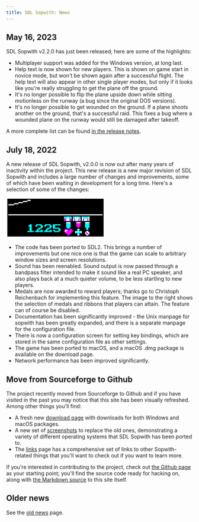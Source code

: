 ```yaml
---
title: SDL Sopwith: News
---
```


## May 16, 2023

SDL Sopwith v2.2.0 has just been released; here are some of the
highlights:

* Multiplayer support was added for the Windows version, at long last.
* Help text is now shown for new players. This is shown on game start in
  novice mode, but won't be shown again after a successful flight. The help
  text will also appear in other single player modes, but only if it looks
  like you're really struggling to get the plane off the ground.
* It's no longer possible to flip the plane upside down while sitting
  motionless on the runway (a bug since the original DOS versions).
* It's no longer possible to get wounded on the ground. If a plane shoots
  another on the ground, that's a successful raid. This fixes a bug where
  a wounded plane on the runway would still be damaged after takeoff.

A more complete list can be found
[in the release notes](https://github.com/fragglet/sdl-sopwith/releases/tag/sdl-sopwith-2.2.0).

## July 18, 2022

A new release of SDL Sopwith, v2.0.0 is now out after many years of
inactivity within the project. This new release is a new major revision
of SDL Sopwith and includes a large number of changes and improvements,
some of which have been waiting in development for a long time. Here's a
selection of some of the changes:

![The new medals that players can earn](img/medals.png)

* The code has been ported to SDL2. This brings  a number of
  improvements but one nice one is that the game can scale to arbitrary
  window sizes and screen resolutions.
* Sound has been reenabled. Sound output is now passed through a bandpass
  filter intended to make it sound like a real PC speaker, and also plays
  back at a much quieter volume, to be less startling to new players.
* Medals are now awarded to reward players; thanks go to Christoph
  Reichenbach for implementing this feature. The image to the right
  shows the selection of medals and ribbons that players can attain. The
  feature can of course be disabled.
* Documentation has been significantly improved - the Unix manpage for
  sopwith has been greatly expanded, and there is a separate manpage for
  the configuration file.
* There is now a configuration screen for setting key bindings, which are
  stored in the same configuration file as other settings.
* The game has been ported to macOS, and a macOS .dmg package is
  available on the download page.
* Network performance has been improved significantly.

## Move from Sourceforge to Github

The project recently moved from Sourceforge to Github and if you have
visited in the past you may notice that this site has been visually
refreshed. Among other things you'll find:

* A fresh new [download page](getit.md) with downloads for both Windows
  and macOS packages.
* A new set of [screenshots](sshot.md) to replace the old ones,
  demonstrating a variety of different operating systems that SDL
  Sopwith has been ported to.
* The [links](links.md) page has a comprehensive set of links to other
  Sopwith-related things that you'll want to check out if you want to
  learn more.

If you're interested in contributing to the project, check out
[the Github page](https://github.com/fragglet/sdl-sopwith) as your
starting point; you'll find the source code ready for hacking on, along
with [the Markdown
source](https://github.com/fragglet/sdl-sopwith/tree/gh-pages) to this
site itself.

## Older news

See the [old news](oldnews.md) page.

